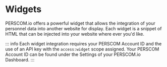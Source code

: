 # Widgets

PERSCOM.io offers a powerful widget that allows the integration of your personnel data into another website for display. Each widget is a snippet of HTML that can be injected into your website where ever you'd like.

::: info
Each widget integration requires your PERSCOM Account ID and the use of an API key with the `access:widget` scope assigned. Your PERSCOM Account ID can be found under the Settings of your PERSCOM.io Dashboard.
:::